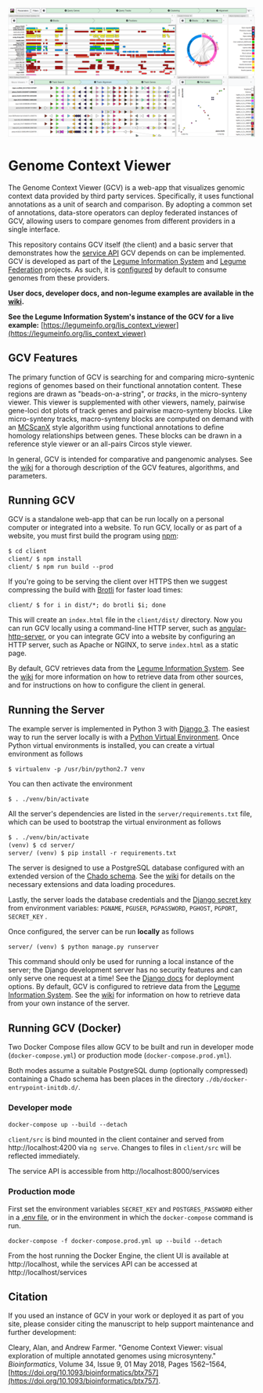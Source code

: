 ![Genome Context Viewer screenshot](/doc/img/screenshot.png)

# Genome Context Viewer
The Genome Context Viewer (GCV) is a web-app that visualizes genomic context data provided by third party services.
Specifically, it uses functional annotations as a unit of search and comparison.
By adopting a common set of annotations, data-store operators can deploy federated instances of GCV, allowing users to compare genomes from different providers in a single interface.

This repository contains GCV itself (the client) and a basic server that demonstrates how the [service API](https://github.com/legumeinfo/lis_context_viewer/wiki/Services-API-v2) GCV depends on can be implemented.
GCV is developed as part of the [Legume Information System](https://legumeinfo.org/) and [Legume Federation](https://www.legumefederation.org/) projects.
As such, it is [configured](https://github.com/legumeinfo/lis_context_viewer/wiki/Client-Configuration) by default to consume genomes from these providers.

**User docs, developer docs, and non-legume examples are available in the [wiki](https://github.com/legumeinfo/lis_context_viewer/wiki).**

**See the Legume Information System's instance of the GCV for a live example:** [https://legumeinfo.org/lis_context_viewer](https://legumeinfo.org/lis_context_viewer)


## GCV Features

The primary function of GCV is searching for and comparing micro-syntenic regions of genomes based on their functional annotation content.
These regions are drawn as "beads-on-a-string", or _tracks_, in the micro-synteny viewer.
This viewer is supplemented with other viewers, namely, pairwise gene-loci dot plots of track genes and pairwise macro-synteny blocks.
Like micro-synteny tracks, macro-synteny blocks are computed on demand with an [MCScanX](https://doi.org/10.1093/nar/gkr1293) style algorithm using functional annotations to define homology relationships between genes.
These blocks can be drawn in a reference style viewer or an all-pairs Circos style viewer.

In general, GCV is intended for comparative and pangenomic analyses.
See the [wiki](https://github.com/legumeinfo/lis_context_viewer/wiki/User-Help) for a thorough description of the GCV features, algorithms, and parameters.

## Running GCV
GCV is a standalone web-app that can be run locally on a personal computer or integrated into a website.
To run GCV, locally or as part of a website, you must first build the program using [npm](https://www.npmjs.com/):

    $ cd client
    client/ $ npm install
    client/ $ npm run build --prod

If you're going to be serving the client over HTTPS then we suggest compressing the build with [Brotli](https://github.com/google/brotli) for faster load times:

    client/ $ for i in dist/*; do brotli $i; done
    
This will create an `index.html` file in the `client/dist/` directory.
Now you can run GCV locally using a command-line HTTP server, such as [angular-http-server](https://www.npmjs.com/package/angular-http-server), or you can integrate GCV into a website by configuring an HTTP server, such as Apache or NGINX, to serve `index.html` as a static page.

By default, GCV retrieves data from the [Legume Information System](http://legumeinfo.org/home).
See the [wiki](https://github.com/legumeinfo/lis_context_viewer/wiki/Client-Configuration) for more information on how to retrieve data from other sources, and for instructions on how to configure the client in general.

## Running the Server
The example server is implemented in Python 3 with [Django 3](https://www.djangoproject.com/).
The easiest way to run the server locally is with a [Python Virtual Environment](http://docs.python-guide.org/en/latest/dev/virtualenvs/).
Once Python virtual environments is installed, you can create a virtual environment as follows

    $ virtualenv -p /usr/bin/python2.7 venv

You can then activate the environment

    $ . ./venv/bin/activate

All the server's dependencies are listed in the `server/requirements.txt` file, which can be used to bootstrap the virtual environment as follows

    $ . ./venv/bin/activate
    (venv) $ cd server/
    server/ (venv) $ pip install -r requirements.txt

The server is designed to use a PostgreSQL database configured with an extended version of the [Chado schema](http://gmod.org/wiki/Chado_-_Getting_Started).
See the [wiki](https://github.com/legumeinfo/lis_context_viewer/wiki/Configuring-and-Loading-Chado) for details on the necessary extensions and data loading procedures.

Lastly, the server loads the database credentials and the [Django secret key](https://docs.djangoproject.com/en/3.0/ref/settings/#std:setting-SECRET_KEY) from environment variables: `PGNAME`, `PGUSER`, `PGPASSWORD`, `PGHOST`, `PGPORT`, `SECRET_KEY` .

Once configured, the server can be run **locally** as follows

    server/ (venv) $ python manage.py runserver

This command should only be used for running a local instance of the server; the Django development server has no security features and can only serve one request at a time!
See the [Django docs](https://docs.djangoproject.com/es/3.0/howto/deployment/) for deployment options.
By default, GCV is configured to retrieve data from the [Legume Information System](http://legumeinfo.org/home).
See the [wiki](https://github.com/legumeinfo/lis_context_viewer/wiki/Client-Configuration) for information on how to retrieve data from your own instance of the server.

## Running GCV (Docker)

Two Docker Compose files allow GCV to be built and run in developer mode (`docker-compose.yml`) or production mode (`docker-compose.prod.yml`).

Both modes assume a suitable PostgreSQL dump (optionally compressed) containing a Chado schema has been places in the directory `./db/docker-entrypoint-initdb.d/`.

### Developer mode

    docker-compose up --build --detach

`client/src` is bind mounted in the client container and served from http://localhost:4200 via `ng serve`.
Changes to files in `client/src` will be reflected immediately.

The service API is accessible from http://localhost:8000/services

### Production mode

First set the environment variables `SECRET_KEY` and `POSTGRES_PASSWORD` either in a [.env file](https://docs.docker.com/compose/environment-variables/#the-env-file), or in the environment in which the `docker-compose` command is run.

    docker-compose -f docker-compose.prod.yml up --build --detach

From the host running the Docker Engine, the client UI is available at http://localhost, while the services API can be accessed at http://localhost/services

## Citation
If you used an instance of GCV in your work or deployed it as part of you site, please consider citing the manuscript to help support maintenance and further development:

Cleary, Alan, and Andrew Farmer. "Genome Context Viewer: visual exploration of multiple annotated genomes using microsynteny." _Bioinformatics_, Volume 34, Issue 9, 01 May 2018, Pages 1562&ndash;1564, [https://doi.org/10.1093/bioinformatics/btx757](https://doi.org/10.1093/bioinformatics/btx757).
